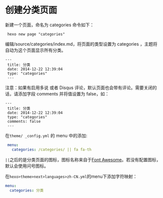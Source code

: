 # 创建分类页面
新建一个页面，命名为 categories 命令如下：
```shell
 hexo new page "categories"
```
编辑/source/categories/index.md，将页面的类型设置为 categories ，主题将自动为这个页面显示所有分类。
```
---
 title: 分类
 date: 2014-12-22 12:39:04
 type: "categories"
 ---
```
注意：如果有启用多说 或者 Disqus 评论，默认页面也会带有评论。需要关闭的话，请添加字段 comments 并将值设置为 false，如：
```
---
 title: 分类
 date: 2014-12-22 12:39:04
 type: "categories"
 comments: false
 ---
```
在`theme/ _config.yml` 的 menu 中的添加:
```yaml
 menu:
   categories: /categories/ || fa fa-th
```

`||`之后的是分类页面的图标，图标名称来自于[Font Awesome](http://fontawesome.io/icons/)。若没有配置图标，默认会使用问号图标。

在`hexo>theme>next>languages>zh-CN.yml`的menu下添加字符映射：

```yml
menu:
  categories: 分类
```

